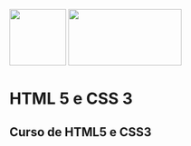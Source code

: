 <img src="https://upload.wikimedia.org/wikipedia/commons/thumb/6/61/HTML5_logo_and_wordmark.svg/120px-HTML5_logo_and_wordmark.svg.png" width=100 height=100> <img src="https://1000marcas.net/wp-content/uploads/2021/02/CSS-Logo.png" width=200 height=100>

# HTML 5 e CSS 3

## Curso de HTML5 e CSS3
